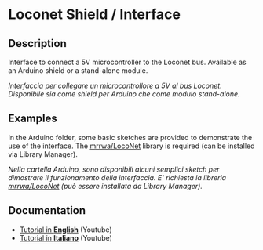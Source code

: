 # Loconet Shield / Interface
## Description
Interface to connect a 5V microcontroller to the Loconet bus.
Available as an Arduino shield or a stand-alone module.

*Interfaccia per collegare un microcontrollore a 5V al bus Loconet.
Disponibile sia come shield per Arduino che come modulo stand-alone.*
## Examples

In the Arduino folder, some basic sketches are provided to demonstrate the use of the interface. The [mrrwa/LocoNet](https://github.com/mrrwa/LocoNet) library is required (can be installed via Library Manager).

*Nella cartella Arduino, sono disponibili alcuni semplici sketch per dimostrare il funzionamento della interfaccia. E' richiesta la libreria [mrrwa/LocoNet](https://github.com/mrrwa/LocoNet) (può essere installata da Library Manager).*

## Documentation
- [Tutorial in  **English**](https://youtu.be/aA6cgGWZWBE)  (Youtube)
- [Tutorial in  **Italiano**](https://youtu.be/_3cTWvrFvNA)  (Youtube)